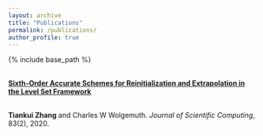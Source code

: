 ```yaml
---
layout: archive
title: "Publications"
permalink: /publications/
author_profile: true
---
```


{% include base_path %}



<br><b>[Sixth-Order Accurate Schemes for Reinitialization and Extrapolation in the Level Set Framework](https://tiankuizhang.github.io/publications/zhang2020sixth)

</b><br>
<b>Tiankui Zhang</b> and Charles W Wolgemuth. <i>Journal of Scientific Computing</i>, 83(2), 2020.

